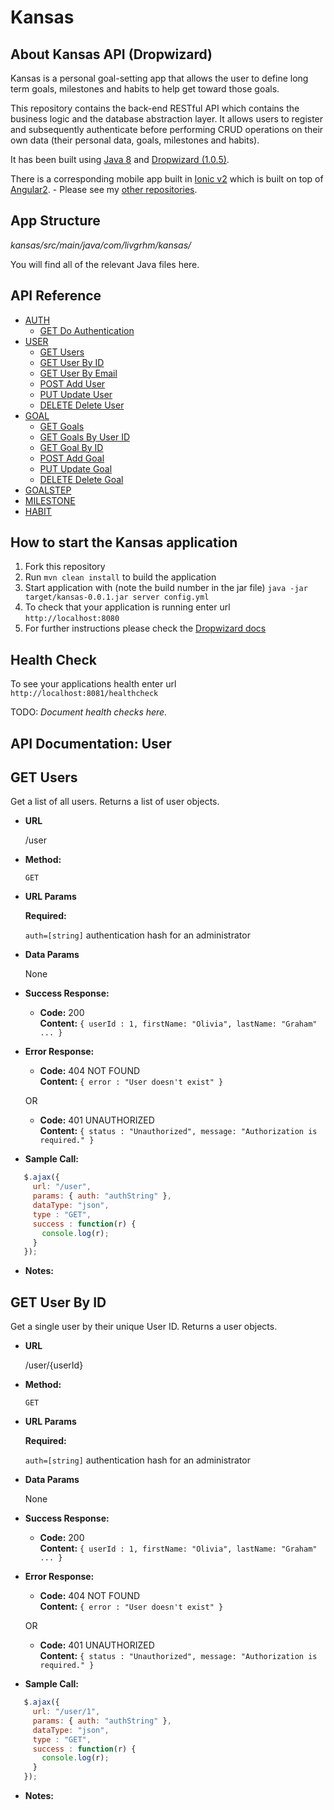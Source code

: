# Kansas

About Kansas API (Dropwizard)
--
Kansas is a personal goal-setting app that allows the user to define long term goals, milestones and habits to help get toward those goals.

This repository contains the back-end RESTful API which contains the business logic and the database abstraction layer. It allows users to register and subsequently authenticate before performing CRUD operations on their own data (their personal data, goals, milestones and habits).

It has been built using [Java 8](http://www.oracle.com/technetwork/java/javase/overview/java8-2100321.html) and [Dropwizard (1.0.5)](http://www.dropwizard.io/1.0.5/docs/).

There is a corresponding mobile app built in [Ionic v2](http://ionicframework.com) which is built on top of [Angular2](http://www.angular2.com). - Please see my [other repositories](https://github.com/livgrhm).

App Structure
--
*kansas/src/main/java/com/livgrhm/kansas/*

You will find all of the relevant Java files here.

API Reference
--
- [AUTH](#auth)
  - [GET Do Authentication](#doauth)
- [USER](#user)
  - [GET Users](#getusers)
  - [GET User By ID](#getuserbyid)
  - [GET User By Email](#getuserbyemail)
  - [POST Add User](#adduser)
  - [PUT Update User](#updateuser)
  - [DELETE Delete User](#deleteuser)
- [GOAL](#)
  - [GET Goals](#)
  - [GET Goals By User ID](#)
  - [GET Goal By ID](#)
  - [POST Add Goal](#)
  - [PUT Update Goal](#)
  - [DELETE Delete Goal](#)
- [GOALSTEP](#)
- [MILESTONE](#)
- [HABIT](#)

How to start the Kansas application
--

1. Fork this repository
2. Run `mvn clean install` to build the application
3. Start application with (note the build number in the jar file) `java -jar target/kansas-0.0.1.jar server config.yml` 
4. To check that your application is running enter url `http://localhost:8080`
5. For further instructions please check the [Dropwizard docs](http://www.dropwizard.io/1.0.5/docs/)

Health Check
--

To see your applications health enter url `http://localhost:8081/healthcheck`

TODO: *Document health checks here.*

<a name="user"></a>
API Documentation: User
--

<a name="getusers"></a>
**GET Users**
----
  
  Get a list of all users. Returns a list of user objects.

* **URL**

  /user

* **Method:**

  `GET`
  
*  **URL Params**

   **Required:**
 
   `auth=[string]`  authentication hash for an administrator

* **Data Params**

  None

* **Success Response:**

  * **Code:** 200 <br />
    **Content:** `{ userId : 1, firstName: "Olivia", lastName: "Graham" ... }`
 
* **Error Response:**

  * **Code:** 404 NOT FOUND <br />
    **Content:** `{ error : "User doesn't exist" }`

  OR

  * **Code:** 401 UNAUTHORIZED <br />
    **Content:** `{ status : "Unauthorized", message: "Authorization is required." }`

* **Sample Call:**

 ```javascript
    $.ajax({
      url: "/user",
      params: { auth: "authString" },
      dataType: "json",
      type : "GET",
      success : function(r) {
        console.log(r);
      }
    });
  ```

* **Notes:**

<a name="getuserbyid"></a>
**GET User By ID**
----
  
  Get a single user by their unique User ID. Returns a user objects.

* **URL**

  /user/{userId}

* **Method:**

  `GET`
  
*  **URL Params**

   **Required:**
 
   `auth=[string]`  authentication hash for an administrator

* **Data Params**

  None

* **Success Response:**

  * **Code:** 200 <br />
    **Content:** `{ userId : 1, firstName: "Olivia", lastName: "Graham" ... }`
 
* **Error Response:**

  * **Code:** 404 NOT FOUND <br />
    **Content:** `{ error : "User doesn't exist" }`

  OR

  * **Code:** 401 UNAUTHORIZED <br />
    **Content:** `{ status : "Unauthorized", message: "Authorization is required." }`

* **Sample Call:**

 ```javascript
    $.ajax({
      url: "/user/1",
      params: { auth: "authString" },
      dataType: "json",
      type : "GET",
      success : function(r) {
        console.log(r);
      }
    });
  ```

* **Notes:**

